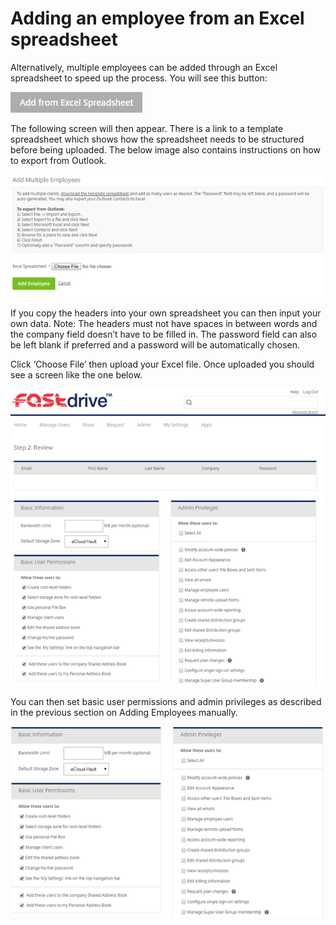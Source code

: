 # Adding an employee from an Excel spreadsheet
Alternatively, multiple employees can be added through an Excel spreadsheet to speed up the process. You will see this button:

![Image23](files/Image23.png)

The following screen will then appear. There is a link to a template spreadsheet which shows how the spreadsheet needs to be structured before being uploaded. The below image also contains instructions on how to export from Outlook.

![Image24](files/Image24.png)

If you copy the headers into your own spreadsheet you can then input your own data. Note: The headers must not have spaces in between words and the company field doesn’t have to be filled in. The password field can also be left blank if preferred and a password will be automatically chosen.

Click ‘Choose File’ then upload your Excel file. Once uploaded you should see a screen like the one below.

![Image25](files/Image25.png)

You can then set basic user permissions and admin privileges as described in the previous section on Adding Employees manually.

![Image26](files/Image26.png)
